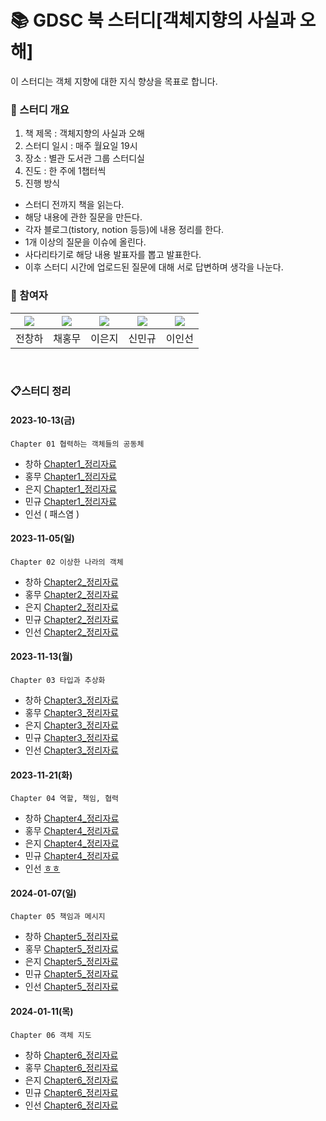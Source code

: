# 📚 GDSC 북 스터디[객체지향의 사실과 오해] 
이 스터디는 객체 지향에 대한 지식 향상을 목표로 합니다. 

### 📖 스터디 개요 
1. 책 제목 : 객체지향의 사실과 오해 
2. 스터디 일시 : 매주 월요일 19시 
3. 장소 : 별관 도서관 그룹 스터디실  
4. 진도 : 한 주에 1챕터씩 
5. 진행 방식 
* 스터디 전까지 책을 읽는다.
* 해당 내용에 관한 질문을 만든다.
* 각자 블로그(tistory, notion 등등)에 내용 정리를 한다.
* 1개 이상의 질문을 이슈에 올린다.
* 사다리타기로 해당 내용 발표자를 뽑고 발표한다.
* 이후 스터디 시간에 업로드된 질문에 대해 서로 답변하며 생각을 나눈다. 
### 📗 참여자 
| [<img src="https://github.com/Changha-dev.png">](https://github.com/Changha-dev) | [<img src="https://github.com/Hong-Mu.png">](https://github.com/Hong-Mu) | [<img src="https://github.com/ej070961.png">](https://github.com/ej070961) | [<img src="https://github.com/UykM.png">](https://github.com/UykM) | [<img src="https://github.com/leeinsunny.png">](https://github.com/leeinsunny) |
|:---:|:---:|:---:|:---:|:---:
전창하|채홍무|이은지|신민규|이인선

<br>

### 📋스터디 정리

#### 2023-10-13(금)
    Chapter 01 협력하는 객체들의 공동체

* 창하 [Chapter1_정리자료](https://changha-dev.tistory.com/171)
* 홍무 [Chapter1_정리자료](https://hong-mu.github.io/assets/pdf/%EA%B0%9D%EC%B2%B4%EC%A7%80%ED%96%A5%EC%9D%98%EC%82%AC%EC%8B%A4%EA%B3%BC%EC%98%A4%ED%95%B4_1%EC%9E%A5.pdf)
* 은지 [Chapter1_정리자료](https://velog.io/@ejdmswl/Chapter-1.-%ED%98%91%EB%A0%A5%ED%95%98%EB%8A%94-%EA%B0%9D%EC%B2%B4%EB%93%A4%EC%9D%98-%EA%B3%B5%EB%8F%99%EC%B2%B4)
* 민규 [Chapter1_정리자료](https://ukym-tistory.tistory.com/entry/GDSC-%EB%B6%81-%EC%8A%A4%ED%84%B0%EB%94%94-01%ED%98%91%EB%A0%A5%ED%95%98%EB%8A%94-%EA%B0%9D%EC%B2%B4%EB%93%A4%EC%9D%98-%EA%B3%B5%EB%8F%99%EC%B2%B4)
* 인선 ( 패스염 )

#### 2023-11-05(일)
    Chapter 02 이상한 나라의 객체 

* 창하 [Chapter2_정리자료](https://changha-dev.tistory.com/172)
* 홍무 [Chapter2_정리자료](https://blushc.notion.site/99bd9cb5c23f4e52ad6c1d8a92480dd8?pvs=4)
* 은지 [Chapter2_정리자료](https://velog.io/@ejdmswl/GDSC-1%EC%BF%BC%ED%84%B0-%EB%B6%81%EC%8A%A4%ED%84%B0%EB%94%94-Chapter-2.-%EC%9D%B4%EC%83%81%ED%95%9C-%EB%82%98%EB%9D%BC%EC%9D%98-%EA%B0%9D%EC%B2%B4)
* 민규 [Chapter2_정리자료](https://ukym-tistory.tistory.com/m/entry/GDSC-%EB%B6%81-%EC%8A%A4%ED%84%B0%EB%94%94-02)
* 인선 [Chapter2_정리자료](https://it-development-computer-insun.tistory.com/3)

#### 2023-11-13(월)
    Chapter 03 타입과 추상화

* 창하 [Chapter3_정리자료](https://changha-dev.tistory.com/173#%EC%A0%95%EC%A0%81%20%EB%AA%A8%EB%8D%B8-1)
* 홍무 [Chapter3_정리자료](https://blushc.notion.site/3-eebc4b9aed42461ab21e7c26eec1ce55?pvs=4)
* 은지 [Chapter3_정리자료](https://velog.io/@ejdmswl/GDSC-1%EC%BF%BC%ED%84%B0-%EB%B6%81%EC%8A%A4%ED%84%B0%EB%94%94-Chapter-3.-%ED%83%80%EC%9E%85%EA%B3%BC-%EC%B6%94%EC%83%81%ED%99%94)
* 민규 [Chapter3_정리자료](https://ukym-tistory.tistory.com/entry/GDSC-%EB%B6%81-%EC%8A%A4%ED%84%B0%EB%94%94-03%ED%83%80%EC%9E%85%EA%B3%BC-%EC%B6%94%EC%83%81%ED%99%94)
* 인선 [Chapter3_정리자료](https://it-development-computer-insun.tistory.com/4)

#### 2023-11-21(화)
    Chapter 04 역할, 책임, 협력

* 창하 [Chapter4_정리자료](https://changha-dev.tistory.com/174)
* 홍무 [Chapter4_정리자료](https://blushc.notion.site/4-5b528ffaae054362a65916856ede8063?pvs=4)
* 은지 [Chapter4_정리자료](https://velog.io/@ejdmswl/GDSC-1%EC%BF%BC%ED%84%B0-%EB%B6%81%EC%8A%A4%ED%84%B0%EB%94%94-Chapter-4.-%EC%97%AD%ED%95%A0-%EC%B1%85%EC%9E%84-%ED%98%91%EB%A0%A5#5-%EA%B0%9D%EC%B2%B4%EC%A7%80%ED%96%A5-%EC%84%A4%EA%B3%84-%EA%B8%B0%EB%B2%95)
* 민규 [Chapter4_정리자료](https://ukym-tistory.tistory.com/entry/GDSC-%EB%B6%81-%EC%8A%A4%ED%84%B0%EB%94%94-04%EC%97%AD%ED%95%A0-%EC%B1%85%EC%9E%84-%ED%98%91%EB%A0%A5)
* 인선 [ㅎㅎ]()


#### 2024-01-07(일)
    Chapter 05 책임과 메시지
    
* 창하 [Chapter5_정리자료](https://changha-dev.tistory.com/175)
* 홍무 [Chapter5_정리자료](https://blushc.notion.site/5-eec23af01f6b48ad84b5c00635a73c10?pvs=4)
* 은지 [Chapter5_정리자료](https://velog.io/@ejdmswl/GDSC-%EB%B6%81%EC%8A%A4%ED%84%B0%EB%94%94-Chapter-5.-%EC%B1%85%EC%9E%84%EA%B3%BC-%EB%A9%94%EC%8B%9C%EC%A7%80)
* 민규 [Chapter5_정리자료](https://ukym-tistory.tistory.com/entry/GDSC-%EB%B6%81-%EC%8A%A4%ED%84%B0%EB%94%94-05%EC%B1%85%EC%9E%84%EA%B3%BC-%EB%A9%94%EC%8B%9C%EC%A7%80)
* 인선 [Chapter5_정리자료](https://it-development-computer-insun.tistory.com/5)

#### 2024-01-11(목)
    Chapter 06 객체 지도
    
* 창하 [Chapter6_정리자료](https://changha-dev.tistory.com/176)
* 홍무 [Chapter6_정리자료](https://blushc.notion.site/6-f4e908ffc5a442fbb98ac48ccb7eb022?pvs=4)
* 은지 [Chapter6_정리자료](https://velog.io/@ejdmswl/Chapter-6.-%EA%B0%9D%EC%B2%B4-%EC%A7%80%EB%8F%84)
* 민규 [Chapter6_정리자료]()
* 인선 [Chapter6_정리자료]()
  

